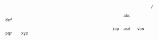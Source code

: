                                                                     /
                       
                                                        abc                  def
                            
                                                   iop  asd   vbn         pqr    xyz
